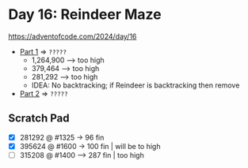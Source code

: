 # Day 16: Reindeer Maze
https://adventofcode.com/2024/day/16

* [Part 1](./part1.py) => `?????`
  - 1,264,900 --> too high
  - 379,464   --> too high
  - 281,292   --> too high
  - IDEA: No backtracking; if Reindeer is backtracking then remove
* [Part 2](./part2.py) => `?????`


## Scratch Pad
- [x] 281292 @ #1325 -> 96 fin
- [x] 395624 @ #1600 -> 100 fin | will be to high
- [ ] 315208 @ #1400 --> 287 fin | too high
